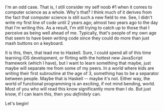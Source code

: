 I'm an odd case. That is, I still consider my self noob #1 when it comes to computer science as a whole. Why's that? I think much of it derives from the fact that computer science is still such a new field to me. See, I didn't write my first line of code until 2 years ago; almost two years ago to the day that I'm writing this. As a result, I'm still trying to catch up to those that I perceive as being well ahead of me. Typically, that's people of my own age that seem to have been writing code since they could do more than just mash buttons on a keyboard.

It is this, then, that lead me to Haskell. Sure, I could spend all of this time learning iOS development, or flirting with the hottest new JavaScript framework (which I have), but I want to learn something that maybe, just maybe will separate me from some of my peers. In a world where kids are writing their first subroutine at the age of 3, something has to be a separator between people. Maybe that is Haskell -- maybe it's not. Either way, the world of functional programming is an exciting, if not mind bending, world. Most of you who will read this know significantly more than I do. But just know, if I can learn this, then you *definitely* can.

Let's begin!
